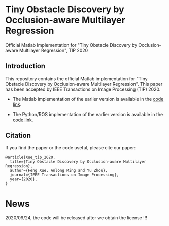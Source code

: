 # Tiny Obstacle Discovery by Occlusion-aware Multilayer Regression
Official Matlab Implementation for "Tiny Obstacle Discovery by Occlusion-aware Multilayer Regression", TIP 2020

## Introduction

This repository contains the official Matlab implementation for "Tiny Obstacle Discovery by Occlusion-aware Multilayer Regression".
This paper has been accepted by IEEE Transactions on Image Processing (TIP) 2020.

 - The Matlab implementation of the earlier version is available in the [code link](https://github.com/XuefengBUPT/Tiny-Obstacle-Discovery).
 
 - The Python/ROS implementation of the earlier version is available in the [code link](https://github.com/XuefengBUPT/Tiny-Obstacle-Discovery-ROS).


## Citation

If you find the paper or the code useful, please cite our paper:
```
@article{Xue_tip_2020,
  title={Tiny Obstacle Discovery by Occlusion-aware Multilayer Regression},
  author={Feng Xue, Anlong Ming and Yu Zhou},
  journal={IEEE Transactions on Image Processing},
  year={2020},
}
```

# News

2020/09/24, the code will be released after we obtain the license !!!
